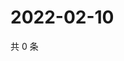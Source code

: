 # 2022-02-10

共 0 条

<!-- BEGIN WEIBO -->
<!-- 最后更新时间 Thu Feb 10 2022 06:13:08 GMT+0800 (China Standard Time) -->

<!-- END WEIBO -->
